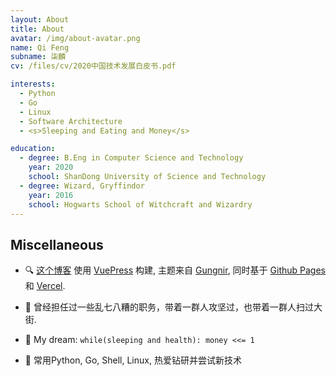 ```yaml
---
layout: About
title: About
avatar: /img/about-avatar.png
name: Qi Feng
subname: 柒麟
cv: /files/cv/2020中国技术发展白皮书.pdf

interests:
  - Python
  - Go
  - Linux
  - Software Architecture
  - <s>Sleeping and Eating and Money</s>

education:
  - degree: B.Eng in Computer Science and Technology
    year: 2020
    school: ShanDong University of Science and Technology
  - degree: Wizard, Gryffindor
    year: 2016
    school: Hogwarts School of Witchcraft and Wizardry
---
```



## Miscellaneous

- 🔍 [这个博客](https://github.com/systemime/systemime.github.io) 使用 [VuePress](https://vuepress.vuejs.org/) 构建, 主题来自 [Gungnir](https://github.com/Renovamen/vuepress-theme-gungnir), 同时基于 [Github Pages](https://pages.github.com/) 和 [Vercel](https://vercel.com).

- 🌳 曾经担任过一些乱七八糟的职务，带着一群人攻坚过，也带着一群人扫过大街.

- 🌭 My dream: `while(sleeping and health): money <<= 1`

- 🎃 常用Python, Go, Shell, Linux, 热爱钻研并尝试新技术
